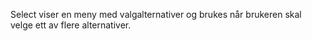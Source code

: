 Select viser en meny med valgalternativer og brukes når brukeren skal velge ett av flere alternativer.
